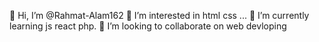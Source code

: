 👋 Hi, I’m @Rahmat-Alam162
👀 I’m interested in html css ...
🌱 I’m currently learning js react php.
💞️ I’m looking to collaborate on web devloping

